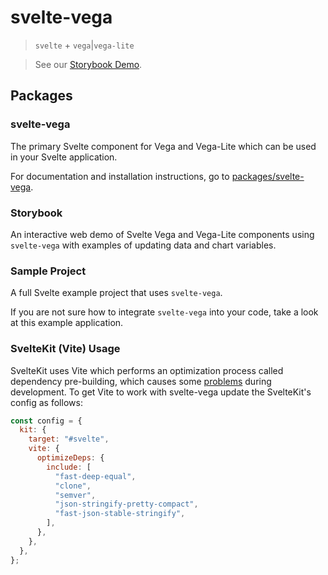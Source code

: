 # svelte-vega

> `svelte` + `vega`|`vega-lite`

> See our [Storybook Demo](http://vega.github.io/svelte-vega/).

## Packages

### svelte-vega

The primary Svelte component for Vega and Vega-Lite which can be used in your Svelte application.

For documentation and installation instructions, go to [packages/svelte-vega](https://github.com/vega/svelte-vega/tree/main/packages/svelte-vega).

### Storybook

An interactive web demo of Svelte Vega and Vega-Lite components using `svelte-vega` with examples of updating data and chart variables.

### Sample Project

A full Svelte example project that uses `svelte-vega`.

If you are not sure how to integrate `svelte-vega` into your code, take a look at this example application.

### SvelteKit (Vite) Usage

SvelteKit uses Vite which performs an optimization process called dependency pre-building, which causes some [problems](https://github.com/sveltejs/vite-plugin-svelte/blob/main/docs/faq.md#what-is-going-on-with-vite-and-pre-bundling-dependencies) during development. To get Vite to work with svelte-vega update the SvelteKit's config as follows:

```js
const config = {
  kit: {
    target: "#svelte",
    vite: {
      optimizeDeps: {
        include: [
          "fast-deep-equal",
          "clone",
          "semver",
          "json-stringify-pretty-compact",
          "fast-json-stable-stringify",
        ],
      },
    },
  },
};
```
